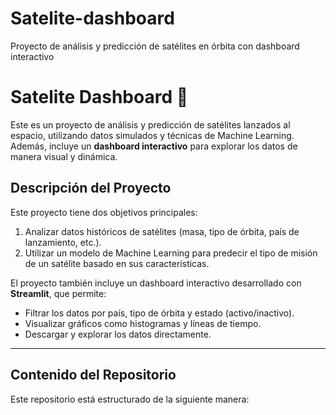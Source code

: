 # Satelite-dashboard
Proyecto de análisis y predicción de satélites en órbita con dashboard interactivo
# Satelite Dashboard 🚀

Este es un proyecto de análisis y predicción de satélites lanzados al espacio, utilizando datos simulados y técnicas de Machine Learning. Además, incluye un **dashboard interactivo** para explorar los datos de manera visual y dinámica.

## Descripción del Proyecto

Este proyecto tiene dos objetivos principales:
1. Analizar datos históricos de satélites (masa, tipo de órbita, país de lanzamiento, etc.).
2. Utilizar un modelo de Machine Learning para predecir el tipo de misión de un satélite basado en sus características.

El proyecto también incluye un dashboard interactivo desarrollado con **Streamlit**, que permite:
- Filtrar los datos por país, tipo de órbita y estado (activo/inactivo).
- Visualizar gráficos como histogramas y líneas de tiempo.
- Descargar y explorar los datos directamente.

---

## Contenido del Repositorio

Este repositorio está estructurado de la siguiente manera:

